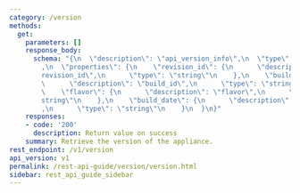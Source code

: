 ```yaml
---
category: /version
methods:
  get:
    parameters: []
    response_body:
      schema: "{\n  \"description\": \"api_version_info\",\n  \"type\": \"object\"\
        ,\n  \"properties\": {\n    \"revision_id\": {\n      \"description\": \"\
        revision_id\",\n      \"type\": \"string\"\n    },\n    \"build_id\": {\n\
        \      \"description\": \"build_id\",\n      \"type\": \"string\"\n    },\n\
        \    \"flavor\": {\n      \"description\": \"flavor\",\n      \"type\": \"\
        string\"\n    },\n    \"build_date\": {\n      \"description\": \"build_date\"\
        ,\n      \"type\": \"string\"\n    }\n  }\n}"
    responses:
    - code: '200'
      description: Return value on success
    summary: Retrieve the version of the appliance.
rest_endpoint: /v1/version
api_version: v1
permalink: /rest-api-guide/version/version.html
sidebar: rest_api_guide_sidebar
---
```

